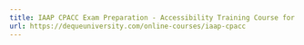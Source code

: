 ```yaml
---
title: IAAP CPACC Exam Preparation - Accessibility Training Course for Certification
url: https://dequeuniversity.com/online-courses/iaap-cpacc
---
```

